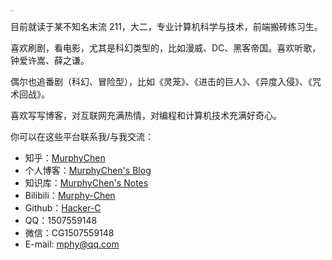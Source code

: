 <a href="#/"><img src="https://cdn.jsdelivr.net/gh/hacker-c/Picture-Bed@main/avatar.jpg" alt="logo" style="zoom: 12%;" /></a>

目前就读于某不知名末流 211，大二，专业计算机科学与技术，前端搬砖练习生。

喜欢刷剧，看电影，尤其是科幻类型的，比如漫威、DC、黑客帝国。喜欢听歌，钟爱许嵩、薛之谦。

偶尔也追番剧（科幻、冒险型），比如《灵笼》、《进击的巨人》、《异度入侵》、《咒术回战》。

喜欢写写博客，对互联网充满热情，对编程和计算机技术充满好奇心。

你可以在这些平台联系我/与我交流：

- 知乎：[MurphyChen](https://www.zhihu.com/people/mphyc)
- 个人博客：[MurphyChen's Blog](https://blog.mphy.top)
- 知识库：[MurphyChen's Notes](https://docs.mphy.top)
- Bilibili：[Murphy-Chen](https://space.bilibili.com/434947088)
- Github：[Hacker-C](https://github.com/Hacker-C)
- QQ：1507559148
- 微信：CG1507559148
- E-mail: mphy@qq.com

